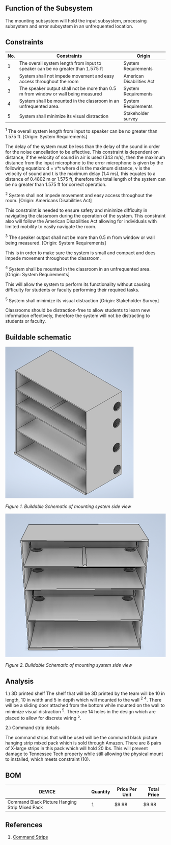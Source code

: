 
## Function of the Subsystem

The mounting subsystem will hold the input subsystem, processing subsystem and error subsystem in an unfrequented location.

## Constraints
| No. | Constraints                                                           | Origin            |
| --- | --------------------------------------------------------------------- | ----------------- |
| 1  |  The overall system length from input to speaker can be no greater than 1.575 ft  | System Requirements |
| 2  |  System shall not impede movement and easy access throughout the room  | American Disabilities Act |
| 3  |  The speaker output shall not be more than 0.5 m from window or wall being measured | System Requirements |
| 4  |  System shall be mounted in the classroom in an unfrequented area.| System Requirements |
| 5  |  System shall minimize its visual distraction | Stakeholder survey |




<sup>1</sup>	The overall system length from input to speaker can be no greater than 1.575 ft. [Origin: System Requirements]

The delay of the system must be less than the delay of the sound in order for the noise cancellation to be effective. This constraint is dependent on distance, if the velocity of sound in air is used (343 m/s), then the maximum distance from the input microphone to the error microphone is given by the following equation: d = v*t where d is the maximum distance, v is the velocity of sound and t is the maximum delay (1.4 ms), this equates to a distance of 0.4802 m or 1.575 ft, therefore the total length of the system can be no greater than 1.575 ft for correct operation.

<sup>2</sup> System shall not impede movement and easy access throughout the room. [Origin: Americans Disabilities Act]

This constraint is needed to ensure safety and minimize difficulty in navigating the classroom during the operation of the system. This constraint also will follow the American Disabilities Act allowing for individuals with limited mobility to easily navigate the room.


<sup>3</sup> The speaker output shall not be more than 0.5 m from window or wall being measured. [Origin: System Requirements]

This is in order to make sure the system is small and compact and does impede movement throughout the classroom.

<sup>4</sup> System shall be mounted in the classroom in an unfrequented area. [Origin: System Requirements]

This will allow the system to perform its functionality without causing difficulty for students or faculty performing
their required tasks.

<sup>5</sup> System shall minimize its visual distraction [Origin: Stakeholder Survey]

Classrooms should be distraction-free to allow students to learn new information effectively, therefore the system will not be distracting to students or faculty.






## Buildable schematic 
<img src="/Documentation/Images/Mounting/sideview_mounting.png" width= "80%" height = "80%" alt=" Buildable Schematic of mounting system top-down view">

*Figure 1. Buildable Schematic of mounting system side view*


<img src="/Documentation/Images/Mounting/front_view_mounting.png" width = "100%" height = "100%" alt=" Buildable Schematic of mounting system front view">

*Figure 2. Buildable Schematic of mounting system side view*

## Analysis

1.) 3D printed shelf
The shelf that will be 3D printed by the team will be 10 in length, 10 in width and 5 in depth which will mounted to the wall <sup>2</sup> <sup>4</sup>. There will be a sliding door attached from the bottom while mounted on the wall to minimize visual distraction <sup>5</sup>. There are 14 holes in the design which are placed to allow for discrete wiring <sup>5</sup>. 

2.) Command strip details

The command strips that will be used will be the command black picture hanging strip mixed pack which is sold through Amazon. There are 8 pairs of X-large strips in this pack which will hold 20 lbs. This will prevent damage to Tennessee Tech property while still allowing the physical mount to installed, which meets constraint (10). 



## BOM

| DEVICE                                           | Quantity | Price Per Unit | Total Price |
| -------------------------------------------------| -------- | ---------------| ----------- |    
| Command Black Picture Hanging Strip Mixed Pack   | 1        | $9.98          | $9.98       |


## References
1. [Command Strips]

[Command Strips]: https://www.amazon.com/dp/B09XJDQCG6/ref=redir_mobile_desktop?_encoding=UTF8&aaxitk=5bb9cc62e41d7067569bfbdbb3611e78&content-id=amzn1.sym.cd95889f-432f-43a7-8ec8-833616493f4a%3Aamzn1.sym.cd95889f-432f-43a7-8ec8-833616493f4a&hsa_cr_id=0&pd_rd_plhdr=t&pd_rd_r=3a3d188f-0701-494f-b07f-4e7c62285293&pd_rd_w=039JW&pd_rd_wg=H5pvQ&qid=1693773858&ref_=sbx_be_s_sparkle_mcd_asin_1_img&sr=1-2-9e67e56a-6f64-441f-a281-df67fc737124&th=1
